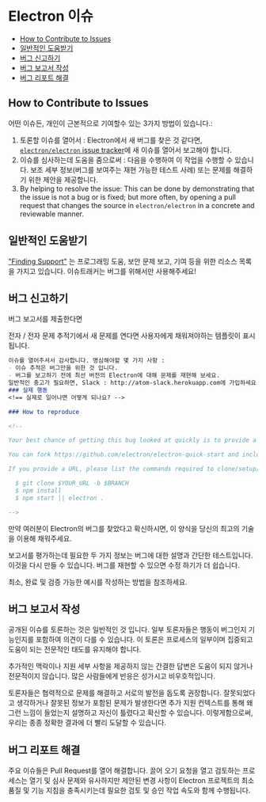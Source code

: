 # Electron 이슈

* [How to Contribute to Issues](#how-to-contribute-to-issues)
* [일반적인 도움받기](#asking-for-general-help)
* [버그 신고하기](#submitting-a-bug-report)
* [버그 보고서 작성](#triaging-a-bug-report)
* [버그 리포트 해결](#resolving-a-bug-report)

## How to Contribute to Issues

어떤 이슈든, 개인이 근본적으로 기여할수 있는 3가지 방법이 있습니다.:

1. 토론할 이슈를 열어서 : Electron에서 새 버그를 찾은 것 같다면, [`electron/electron` issue tracker](https://github.com/electron/electron/issues)에 새 이슈를 열어서 보고해야 합니다.
2. 이슈를 심사하는데 도움을 줌으로써 : 다음을 수행하여 이 작업을 수행할 수 있습니다. 보조 세부 정보(버그를 보여주는 재현 가능한 테스트 사례) 또는 문제를 해결하기 위한 제안을 제공합니다.
3. By helping to resolve the issue: This can be done by demonstrating that the issue is not a bug or is fixed; but more often, by opening a pull request that changes the source in `electron/electron` in a concrete and reviewable manner.

## 일반적인 도움받기

["Finding Support"](../tutorial/support.md#finding-support) 는 프로그래밍 도움, 보안 문제 보고, 기여 등을 위한 리소스 목록을 가지고 있습니다. 이슈트래커는 버그를 위해서만 사용해주세요!

## 버그 신고하기

버그 보고서를 제출한다면

전자 / 전자 문제 추적기에서 새 문제를 연다면 사용자에게 채워져야하는 템플릿이 표시됩니다.

```markdown
이슈를 열어주셔서 감사합니다. 명심해야할 몇 가지 사항 :
- 이슈 추적은 버그만을 위한 것 입니다.
- 버그를 보고하기 전에 최선 버전의 Electron에 대해 문제를 재현해 보세요.
일반적인 충고가 필요하면, Slack : http://atom-slack.herokuapp.com에 가입하세요. -->
### 실제 행동
<!== 실제로 일어나면 어떻게 되나요? -->

### How to reproduce

<!--

Your best chance of getting this bug looked at quickly is to provide a REPOSITORY that can be cloned and run.

You can fork https://github.com/electron/electron-quick-start and include a link to the branch with your changes.

If you provide a URL, please list the commands required to clone/setup/run your repo e.g.

  $ git clone $YOUR_URL -b $BRANCH
  $ npm install
  $ npm start || electron .

-->
```

만약 여러분이 Electron의 버그를 찾았다고 확신하시면, 이 양식을 당신의 최고의 기술을 이용해 채워주세요.

보고서를 평가하는데 필요한 두 가지 정보는 버그에 대한 설명과 간단한 테스트입니다. 이것을 다시 만들 수 있습니다. 버그를 재현할 수 있으면 수정 하기가 더 쉽습니다.

최소, 완료 및 검증 가능한 예시를 작성하는 방법을 참조하세요.

## 버그 보고서 작성

공개된 이슈를 토론하는 것은 일반적인 것 입니다. 일부 토론자들은 행동이 버그인지 기능인지를 포함하여 의견이 다를 수 있습니다. 이 토론은 프로세스의 일부이며 집중되고 도움이 되는 전문적인 태도를 유지해야 합니다.

추가적인 맥락이나 지원 세부 사항을 제공하지 않는 간결한 답변은 도움이 되지 않거나 전문적이지 않습니다. 많은 사람들에게 반응은 성가시고 비우호적입니다.

토론자들은 협력적으로 문제를 해결하고 서로의 발전을 돕도록 권장합니다. 잘못되었다고 생각하거나 잘못된 정보가 포함된 문제가 발생한다면 추가 지원 컨텍스트를 통해 왜 그런 느낌이 들었는지 설명하고 자신이 틀렸다고 확신할 수 있습니다. 이렇게함으로써, 우리는 종종 정확한 결과에 더 빨리 도달할 수 있습니다.

## 버그 리포트 해결

주요 이슈들은 Pull Request를 열어 해결합니다. 끌어 오기 요청을 열고 검토하는 프로세스는 열기 및 심사 문제와 유사하지만 제안된 변경 사항이 Electron 프로젝트의 최소 품질 및 기능 지침을 충족시키는데 필요한 검토 및 승인 작업 속도와 함께 수행됩니다.

